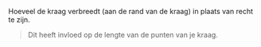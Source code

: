 
Hoeveel de kraag verbreedt (aan de rand van de kraag) in plaats van recht te zijn.

> Dit heeft invloed op de lengte van de punten van je kraag.